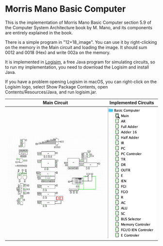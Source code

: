 # Morris Mano Basic Computer

This is the implementation of Morris Mano Basic Computer section 5.9 of the Computer System Architecture book by M. Mano, and its components are entirely explained in the book.

There is a simple program in "12+18_image". You can use it by right-clicking on the memory in the Main circuit and loading the image. It should sum 0012 and 0018 (Hex) and write 002a on the memory.

It is implemented in [Logisim](http://www.cburch.com/logisim/), a free Java program for simulating circuits, so to run my implementation, you need to download the Logisim and install Java.

If you have a problem opening Logisim in macOS, you can right-click on the Logisim logo, select Show Package Contents, open Contents/Resources/Java, and run logisim.jar.


|      Main Circuit      |       Implemented Circuits     |
|------------------------|--------------------------------|
| ![](./MainCircuit.png) | ![](./ImplementedCircuits.png) |
